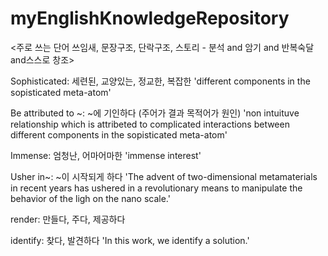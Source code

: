 # myEnglishKnowledgeRepository

<주로 쓰는 단어 쓰임새, 문장구조, 단락구조, 스토리 - 분석 and 암기 and 반복숙달 and스스로 창조>

Sophisticated: 세련된, 교양있는, 정교한, 복잡한
'different components in the sopisticated meta-atom'

Be attributed to ~: ~에 기인하다 (주어가 결과 목적어가 원인)
'non intuituve relationship which is attribeted to complicated interactions between different components in the sopisticated meta-atom'

Immense: 엄청난, 어마어마한
'immense interest'

Usher in~: ~이 시작되게 하다
'The advent of two-dimensional metamaterials in recent years has ushered in a revolutionary means to manipulate the behavior of the ligh on the nano scale.'

render: 만들다, 주다, 제공하다

identify: 찾다, 발견하다
'In this work, we identify a solution.'
